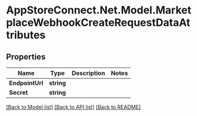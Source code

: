 # AppStoreConnect.Net.Model.MarketplaceWebhookCreateRequestDataAttributes

## Properties

Name | Type | Description | Notes
------------ | ------------- | ------------- | -------------
**EndpointUrl** | **string** |  | 
**Secret** | **string** |  | 

[[Back to Model list]](../README.md#documentation-for-models) [[Back to API list]](../README.md#documentation-for-api-endpoints) [[Back to README]](../README.md)

